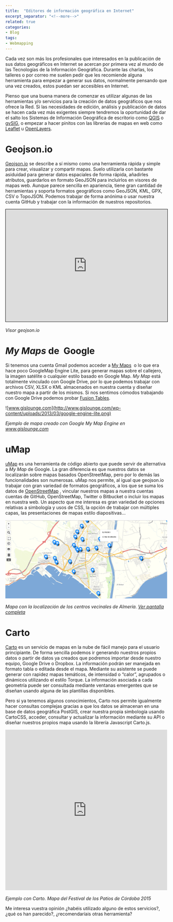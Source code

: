 ```yaml
---
title:  "Editores de información geográfica en Internet"
excerpt_separator: "<!--more-->"
related: true
categories:
- Blog
tags:
- Webmapping
---
```

     
Cada vez son más los profesionales que interesados en la publicación de sus datos geográficos en Internet se acercan por primera vez al mundo de las Tecnologías de la Información Geográfica. Durante las charlas, los talleres o por correo me suelen pedir que les recomiende alguna herramienta para empezar a generar sus datos, normalmente pensando que una vez creados, estos puedan ser accesibles en Internet.
<!--more-->
Pienso que una buena manera de comenzar es utilizar algunas de las herramientas y/o servicios para la creación de datos geográficos que nos ofrece la Red. Si las necesidades de edición, análisis y publicación de datos se hacen cada vez más exigentes siempre tendremos la oportunidad de dar el salto los Sistemas de Información Geográfica de escritorio como [QGIS](http://www.qgis.org/es/site/ "QGIS") o [gvSIG](http://www.gvsig.com/es/productos/gvsig-desktop/descargas "gvSIG"), o empezar a hacer pinitos con las librerías de mapas en web como [Leaflet](http://leafletjs.com/ "http://leafletjs.com/") u [OpenLayers](http://openlayers.org/ "http://openlayers.org/").

# Geojson.io

[Geojson.io](http://geojson.io/#map=2/20.0/0.0) se describe a sí mismo como una herramienta rápida y simple para crear, visualizar y compartir mapas. Suelo utilizarla con bastante asiduidad para generar datos espaciales de forma rápida, añadirles atributos, guardarlos en formato GeoJSON para incluirlos en visores de mapas web. Aunque parece sencilla en apariencia, tiene gran cantidad de herramientas y soporta formatos geográficos como GeoJSON, KML, GPX, CSV o TopoJSON. Podemos trabajar de forma anónima o usar nuestra cuenta GitHub y trabajar con la información de nuestros repositorios.

<iframe style="border: 1px solid black;" src="http://bl.ocks.org/d/269a7dd4cf989631ffd9" frameborder="0" marginwidth="0" marginheight="0" scrolling="no" width="100%" height="350"></iframe>

*Visor geojson.io*

# *My Maps* de  Google

Si tenemos una cuenta Gmail podemos acceder a [My Maps](https://www.google.com/maps/d/?hl=es "My Map Google")  o lo que era hace poco GoogleMap Engine Lite, para generar mapas sobre el callejero, la imagen satélite o cualquier estilo basado en Google Map. _My Map_ está totalmente vinculado con Google Drive, por lo que podemos trabajar con archivos CSV, XLSX o KML almacenados en nuestra cuenta y diseñar nuestro mapa a partir de los mismos. Si nos sentimos cómodos trabajando con Google Drive podemos probar [Fusion Tables](https://support.google.com/fusiontables/answer/2571232).

![www.gislounge.com](http://www.gislounge.com/wp-content/uploads/2013/03/google-engine-lite.png)

*Ejemplo de mapa creado con Google My Map Engine en www.gislounge.com*

# uMap

[uMap](http://umap.openstreetmap.fr/es/) es una herramienta de código abierto que puede servir de alternativa a _My Map_ de Google. La gran diferencia es que nuestros datos se localizarán sobre mapas basados OpenStreetMap, pero por lo demás las funcionalidades son numerosas. uMap nos permite, al igual que geojson.io trabajar con gran variedad de formatos geográficos, a los que se suma los datos de [OpenStreetMap](http://www.openstreetmap.org/ "OpenStreetMap") , vincular nuestros mapas a nuestra cuentas cuentas de GitHub, OpenStreetMap, Twitter o Bitbucket o incluir los mapas en nuestra web. Un aspecto que me interesa es gran variedad de opciones relativas a simbología y usos de CSS, la opción de trabajar con múltiples capas, las presentaciones de mapas estilo diapositivas...

![Mapa con la localización de los centros vecinales de Almería con Umap](/images/blog/201507_editores/umap.PNG)

*Mapa con la localización de los centros vecinales de Almería. [Ver pantalla completa](http://umap.openstreetmap.fr/es/map/centros-vecinales-almeria_39435)*

# Carto

[Carto](https://carto.com/ "Carto") es un servicio de mapas en la nube de fácil manejo para el usuario principiante. De forma sencilla podemos ir generando nuestros propios datos o partir de datos ya creados que podremos importar desde nuestro equipo, Google Drive o Dropbox. La información podrán ser manejada en formato tabla o editada desde el mapa. Mediante su asistente se puede generar con rapidez mapas temáticos, de intensidad o “calor”, agrupados o dinámicos utilizando el estilo Torque. La información asociada a cada geometría puede ser consultada mediante ventanas emergentes que se diseñan usando alguna de las plantillas disponibles.

Pero si ya tenemos algunos conocimientos, Carto nos permite igualmente hacer consultas complejas gracias a que los datos se almacenan en una base de datos geográfica PostGIS, crear nuestra propia simbología usando CartoCSS, acceder, consultar y actualizar la información mediante su API o diseñar nuestros propios mapa usando la librería Javascript Carto.js.

<div style="text-align: center;"><iframe src="https://sigdeletras.carto.com/viz/336c862e-f309-11e4-a1c8-0e8dde98a187/embed_map" frameborder="0" width="100%" height="500"></iframe>
</div>

*Ejemplo con Carto. Mapa del Festival de los Patios de Córdoba 2015*

Me interesa vuestra opinión ¿habéis utilizado alguno de estos servicios?, ¿qué os han parecido?, ¿recomendaríais otras herramienta?        
